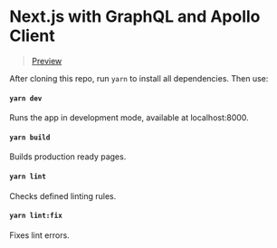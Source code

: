 # Next.js with GraphQL and Apollo Client

> [Preview](https://graphql-nextjs.netlify.app/)

After cloning this repo, run `yarn` to install all dependencies. Then use:

#### `yarn dev`

Runs the app in development mode, available at localhost:8000.

#### `yarn build`

Builds production ready pages.

#### `yarn lint`

Checks defined linting rules.

#### `yarn lint:fix`

Fixes lint errors.
